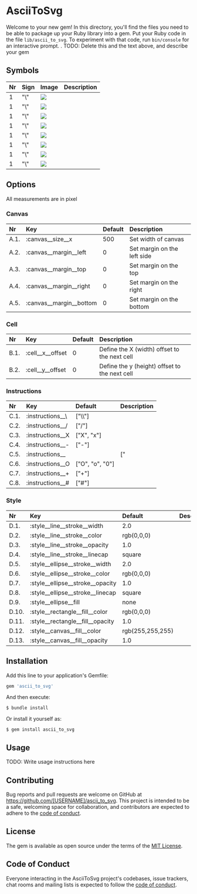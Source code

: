 # AsciiToSvg

Welcome to your new gem! In this directory, you'll find the files you need to be able to package up your Ruby library into a gem. Put your Ruby code in the file `lib/ascii_to_svg`. To experiment with that code, run `bin/console` for an interactive prompt.
.
TODO: Delete this and the text above, and describe your gem

## Symbols
| Nr | Sign | Image | Description |
| :-- | :-- | :-- | :-- |
| 1 | "\\" | <img src="https://raw.githubusercontent.com/a6b8/a6b8/main/docs/ascii-to-svg/readme/symbols/0-minus.svg"> | |
| 1 | "\\" | <img src="https://raw.githubusercontent.com/a6b8/a6b8/main/docs/ascii-to-svg/readme/symbols/1-tr-bl.svg"> | |
| 1 | "\\" | <img src="https://raw.githubusercontent.com/a6b8/a6b8/main/docs/ascii-to-svg/readme/symbols/2-vertical.svg"> | |
| 1 | "\\" | <img src="https://raw.githubusercontent.com/a6b8/a6b8/main/docs/ascii-to-svg/readme/symbols/3-tl-br.svg"> | |
| 1 | "\\" | <img src="https://raw.githubusercontent.com/a6b8/a6b8/main/docs/ascii-to-svg/readme/symbols/4-plus.svg"> | |
| 1 | "\\" | <img src="https://raw.githubusercontent.com/a6b8/a6b8/main/docs/ascii-to-svg/readme/symbols/5-rectangle.svg"> | |
| 1 | "\\" | <img src="https://raw.githubusercontent.com/a6b8/a6b8/main/docs/ascii-to-svg/readme/symbols/6-empty.svg"> | |
| 1 | "\\" | <img src="https://raw.githubusercontent.com/a6b8/a6b8/main/docs/ascii-to-svg/readme/symbols/7-x.svg"> | |


## Options
All measurements are in pixel

### Canvas
| Nr | Key | Default | Description |
| :-- | :-- | :-- | :-- |
| A.1. | :canvas__size__x | 500 | Set width of canvas|
| A.2. | :canvas__margin__left | 0 | Set margin on the left side|
| A.3. | :canvas__margin__top | 0 | Set margin on the top |
| A.4. | :canvas__margin__right | 0 | Set margin on the right |
| A.5. | :canvas__margin__bottom | 0 | Set margin on the bottom|


### Cell
| Nr | Key | Default | Description |
| :-- | :-- | :-- | :-- |
| B.1. | :cell__x__offset | 0 | Define the X (width) offset to the next cell |
| B.2. | :cell__y__offset | 0 | Define the y (height) offset to the next cell |


### Instructions
| Nr | Key | Default | Description |
| :-- | :-- | :-- | :-- |
| C.1. | :instructions__\\ | [\"\\\\\"] | |
| C.2. | :instructions__/ | [\"/\"] | |
| C.3. | :instructions__X | [\"X\", \"x\"] | |
| C.4. | :instructions__- | [\"-\"] | |
| C.5. | :instructions__| | [\"|\", \"1\"] | |
| C.6. | :instructions__O | [\"O\", \"o\", \"0\"] | |
| C.7. | :instructions__+ | [\"+\"] | |
| C.8. | :instructions__# | [\"#\"] | |


### Style
| Nr | Key | Default | Description |
| :-- | :-- | :-- | :-- |
| D.1. | :style__line__stroke__width | 2.0 | |
| D.2. | :style__line__stroke__color | rgb(0,0,0) | |
| D.3. | :style__line__stroke__opacity | 1.0 | |
| D.4. | :style__line__stroke__linecap | square | |
| D.5. | :style__ellipse__stroke__width | 2.0 | |
| D.6. | :style__ellipse__stroke__color | rgb(0,0,0) | |
| D.7. | :style__ellipse__stroke__opacity | 1.0 | |
| D.8. | :style__ellipse__stroke__linecap | square | |
| D.9. | :style__ellipse__fill | none | |
| D.10. | :style__rectangle__fill__color | rgb(0,0,0) | |
| D.11. | :style__rectangle__fill__opacity | 1.0 | |
| D.12. | :style__canvas__fill__color | rgb(255,255,255) | |
| D.13. | :style__canvas__fill__opacity | 1.0 | |

## Installation

Add this line to your application's Gemfile:

```ruby
gem 'ascii_to_svg'
```

And then execute:

    $ bundle install

Or install it yourself as:

    $ gem install ascii_to_svg

## Usage

TODO: Write usage instructions here

## Contributing

Bug reports and pull requests are welcome on GitHub at https://github.com/[USERNAME]/ascii_to_svg. This project is intended to be a safe, welcoming space for collaboration, and contributors are expected to adhere to the [code of conduct](https://github.com/[USERNAME]/ascii_to_svg/blob/master/CODE_OF_CONDUCT.md).

## License

The gem is available as open source under the terms of the [MIT License](https://opensource.org/licenses/MIT).

## Code of Conduct

Everyone interacting in the AsciiToSvg project's codebases, issue trackers, chat rooms and mailing lists is expected to follow the [code of conduct](https://github.com/[USERNAME]/ascii_to_svg/blob/master/CODE_OF_CONDUCT.md).
